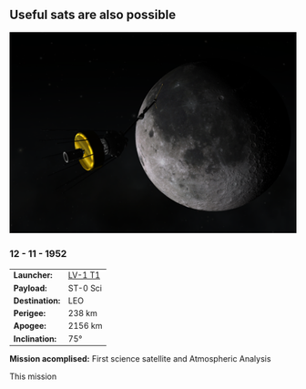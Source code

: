 ## Useful sats are also possible

![](lunar-impact.png)
### 12 - 11 - 1952

|          |                |
|----------|----------------|
| **Launcher:** | [LV-1 T1](../lvs/lv1-t1) |
| **Payload:** | ST-0 Sci |
| **Destination:** | LEO |
| **Perigee:**| 238 km |
| **Apogee:**| 2156 km |
| **Inclination:** | 75° |

**Mission acomplised:** First science satellite and Atmospheric Analysis

This mission 

